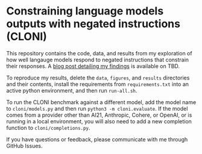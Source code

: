 # Constraining language models outputs with negated instructions (CLONI)

This repository contains the code, data, and results from my exploration of how well langauge models respond to negated instructions that constrain their responses. A [blog post detailing my findings](TODO) is available on TBD.

To reproduce my results, delete the `data`, `figures`, and `results` directories and their contents, install the requirements from `requirements.txt` into an active python environment, and then run `run-all.sh`.

To run the CLONI benchmark against a different model, add the model name to `cloni/models.py` and then run `python3 -m cloni.evaluate`. If the model comes from a provider other than AI21, Anthropic, Cohere, or OpenAI, or is running in a local environment, you will also need to add a new completion function to `cloni/completions.py`.

If you have questions or feedback, please communicate with me through GitHub Issues.